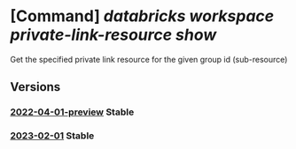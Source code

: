 # [Command] _databricks workspace private-link-resource show_

Get the specified private link resource for the given group id (sub-resource)

## Versions

### [2022-04-01-preview](/Resources/mgmt-plane/L3N1YnNjcmlwdGlvbnMve30vcmVzb3VyY2Vncm91cHMve30vcHJvdmlkZXJzL21pY3Jvc29mdC5kYXRhYnJpY2tzL3dvcmtzcGFjZXMve30vcHJpdmF0ZWxpbmtyZXNvdXJjZXMve30=/2022-04-01-preview.xml) **Stable**

<!-- mgmt-plane /subscriptions/{}/resourcegroups/{}/providers/microsoft.databricks/workspaces/{}/privatelinkresources/{} 2022-04-01-preview -->

### [2023-02-01](/Resources/mgmt-plane/L3N1YnNjcmlwdGlvbnMve30vcmVzb3VyY2Vncm91cHMve30vcHJvdmlkZXJzL21pY3Jvc29mdC5kYXRhYnJpY2tzL3dvcmtzcGFjZXMve30vcHJpdmF0ZWxpbmtyZXNvdXJjZXMve30=/2023-02-01.xml) **Stable**

<!-- mgmt-plane /subscriptions/{}/resourcegroups/{}/providers/microsoft.databricks/workspaces/{}/privatelinkresources/{} 2023-02-01 -->
